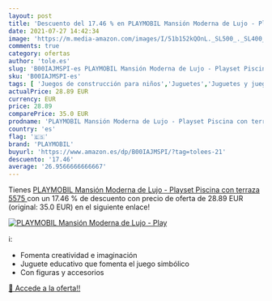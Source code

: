 ```yaml
---
layout: post
title: 'Descuento del 17.46 % en PLAYMOBIL Mansión Moderna de Lujo - Play'
date: 2021-07-27 14:42:34
image: 'https://m.media-amazon.com/images/I/51b152kQOnL._SL500_._SL400_.jpg'
comments: true
category: ofertas
author: 'tole.es'
slug: 'B00IAJMSPI-es PLAYMOBIL Mansión Moderna de Lujo - Playset Piscina con...'
sku: 'B00IAJMSPI-es'
tags: [ 'Juegos de construcción para niños','Juguetes','Juguetes y juegos','Muñecos y figuras','playmobil', ]
actualPrice: 28.89 EUR
currency: EUR
price: 28.89
comparePrice: 35.0 EUR
prodname: 'PLAYMOBIL Mansión Moderna de Lujo - Playset Piscina con terraza  5575 '
country: 'es'
flag: '🇪🇸'
brand: 'PLAYMOBIL'
buyurl: 'https://www.amazon.es/dp/B00IAJMSPI/?tag=tolees-21'
descuento: '17.46'
average: '26.9566666666667'
---
```


Tienes [PLAYMOBIL Mansión Moderna de Lujo - Playset Piscina con terraza  5575 ](https://www.amazon.es/dp/B00IAJMSPI/?tag=tolees-21) con un 17.46 % de descuento con precio de oferta de 28.89 EUR (original: 35.0 EUR) en el siguiente enlace!

[![PLAYMOBIL Mansión Moderna de Lujo - Play](https://m.media-amazon.com/images/I/51b152kQOnL._SL500_._SL400_.jpg)](https://www.amazon.es/dp/B00IAJMSPI/?tag=tolees-21)

ℹ️:

- Fomenta creatividad e imaginación
- Juguete educativo que fomenta el juego simbólico
- Con figuras y accesorios

[🛒 Accede a la oferta!!](https://www.amazon.es/dp/B00IAJMSPI/?tag=tolees-21)
